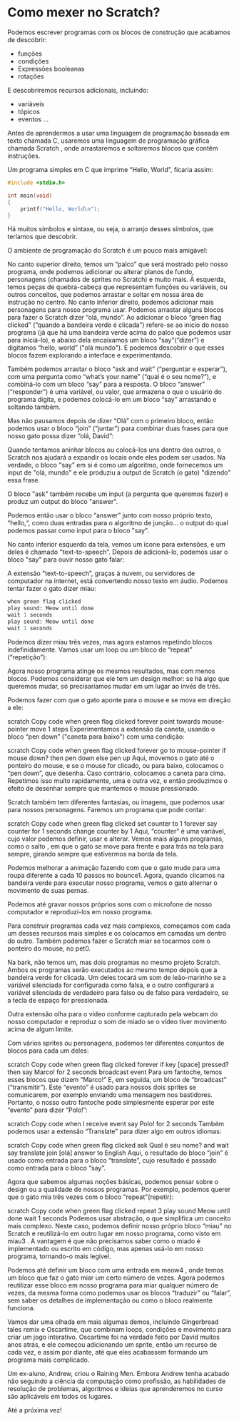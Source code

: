 # Como mexer no Scratch?

Podemos escrever programas com os blocos de construção que acabamos de descobrir:

- funções
- condições
- Expressões booleanas
- rotações

E descobriremos recursos adicionais, incluindo:

- variáveis
- tópicos
- eventos …

Antes de aprendermos a usar uma linguagem de programação baseada em texto chamada C, usaremos uma linguagem de programação gráfica chamada Scratch , onde arrastaremos e soltaremos blocos que contêm instruções.

Um programa simples em C que imprime “Hello, World”, ficaria assim:

```c
#include <stdio.h>

int main(void)
{
    printf("Hello, World\n");
}

```
Há muitos símbolos e sintaxe, ou seja, o arranjo desses símbolos, que teríamos que descobrir.

O ambiente de programação do Scratch é um pouco mais amigável:

No canto superior direito, temos um “palco” que será mostrado pelo nosso programa, onde podemos adicionar ou alterar planos de fundo, personagens (chamados de sprites no Scratch) e muito mais.
À esquerda, temos peças de quebra-cabeça que representam funções ou variáveis, ou outros conceitos, que podemos arrastar e soltar em nossa área de instrução no centro.
No canto inferior direito, podemos adicionar mais personagens para nosso programa usar.
Podemos arrastar alguns blocos para fazer o Scratch dizer “olá, mundo”. Ao adicionar o bloco “green flag clicked” (“quando a bandeira verde é clicada”) refere-se ao início do nosso programa (já que há uma bandeira verde acima do palco que podemos usar para iniciá-lo), e abaixo dela encaixamos um bloco “say"(“dizer”) e digitamos “hello, world” ("olá mundo"). E podemos descobrir o que esses blocos fazem explorando a interface e experimentando.

Também podemos arrastar o bloco “ask and wait” (“perguntar e esperar”), com uma pergunta como “what’s your name” (“qual é o seu nome?”), e combiná-lo com um bloco “say” para a resposta. O bloco “answer” (“responder”) é uma variável, ou valor, que armazena o que o usuário do programa digita, e podemos colocá-lo em um bloco “say” arrastando e soltando também.

Mas não pausamos depois de dizer “Olá” com o primeiro bloco, então podemos usar o bloco “join” (“juntar”) para combinar duas frases para que nosso gato possa dizer “olá, David”:

Quando tentamos aninhar blocos ou colocá-los uns dentro dos outros, o Scratch nos ajudará a expandir os locais onde eles podem ser usados. Na verdade, o bloco "say" em si é como um algoritmo, onde fornecemos um input de "olá, mundo" e ele produziu a output de Scratch (o gato) "dizendo" essa frase.

O bloco "ask" também recebe um input (a pergunta que queremos fazer) e produz um output do bloco "answer".

Podemos então usar o bloco “answer” junto com nosso próprio texto, “hello,“, como duas entradas para o algoritmo de junção... o output do qual podemos passar como input para o bloco "say".

No canto inferior esquerdo da tela, vemos um ícone para extensões, e um deles é chamado "text-to-speech”. Depois de adicioná-lo, podemos usar o bloco "say" para ouvir nosso gato falar:

A extensão "text-to-speech”, graças à nuvem, ou servidores de computador na internet, está convertendo nosso texto em áudio. Podemos tentar fazer o gato dizer miau:

```python
when green flag clicked
play sound: Meow until done
wait 1 seconds
play sound: Meow until done
wait 1 seconds
```

Podemos dizer miau três vezes, mas agora estamos repetindo blocos indefinidamente. Vamos usar um loop ou um bloco de “repeat” (“repetição”):

Agora nosso programa atinge os mesmos resultados, mas com menos blocos. Podemos considerar que ele tem um design melhor: se há algo que queremos mudar, só precisaríamos mudar em um lugar ao invés de três.

Podemos fazer com que o gato aponte para o mouse e se mova em direção a ele:

scratch
Copy code
when green flag clicked
forever
   point towards mouse-pointer
   move 1 steps
Experimentamos a extensão da caneta, usando o bloco “pen down” ("caneta para baixo") com uma condição:

scratch
Copy code
when green flag clicked
forever
   go to mouse-pointer
   if mouse down? then
      pen down
   else
      pen up
Aqui, movemos o gato até o ponteiro do mouse, e se o mouse for clicado, ou para baixo, colocamos o “pen down”, que desenha. Caso contrário, colocamos a caneta para cima. Repetimos isso muito rapidamente, uma e outra vez, e então produzimos o efeito de desenhar sempre que mantemos o mouse pressionado.

Scratch também tem diferentes fantasias, ou imagens, que podemos usar para nossos personagens. Faremos um programa que pode contar:

scratch
Copy code
when green flag clicked
set counter to 1
forever
     say counter for 1 seconds
     change counter by 1
Aqui, “counter” é uma variável, cujo valor podemos definir, usar e alterar. Vemos mais alguns programas, como o salto , em que o gato se move para frente e para trás na tela para sempre, girando sempre que estivermos na borda da tela.

Podemos melhorar a animação fazendo com que o gato mude para uma roupa diferente a cada 10 passos no bounce1. Agora, quando clicamos na bandeira verde para executar nosso programa, vemos o gato alternar o movimento de suas pernas.

Podemos até gravar nossos próprios sons com o microfone de nosso computador e reproduzi-los em nosso programa.

Para construir programas cada vez mais complexos, começamos com cada um desses recursos mais simples e os colocamos em camadas um dentro do outro. Também podemos fazer o Scratch miar se tocarmos com o ponteiro do mouse, no pet0.

Na bark, não temos um, mas dois programas no mesmo projeto Scratch. Ambos os programas serão executados ao mesmo tempo depois que a bandeira verde for clicada. Um deles tocará um som de leão-marinho se a variável silenciada for configurada como falsa, e o outro configurará a variável silenciada de verdadeiro para falso ou de falso para verdadeiro, se a tecla de espaço for pressionada.

Outra extensão olha para o vídeo conforme capturado pela webcam do nosso computador e reproduz o som de miado se o vídeo tiver movimento acima de algum limite.

Com vários sprites ou personagens, podemos ter diferentes conjuntos de blocos para cada um deles:

scratch
Copy code
when green flag clicked
forever
if key [space] pressed? then
     say Marco! for 2 seconds
     broadcast event
Para um fantoche, temos esses blocos que dizem “Marco!” E, em seguida, um bloco de “broadcast” (“transmitir”). Este “evento” é usado para nossos dois sprites se comunicarem, por exemplo enviando uma mensagem nos bastidores. Portanto, o nosso outro fantoche pode simplesmente esperar por este “evento” para dizer “Polo!”:

scratch
Copy code
when I receive event
say Polo! for 2 seconds
Também podemos usar a extensão “Translate” para dizer algo em outros idiomas:

scratch
Copy code
when green flag clicked
ask Qual é seu nome? and wait
say translate join [olá] answer to English
Aqui, o resultado do bloco “join” é usado como entrada para o bloco “translate”, cujo resultado é passado como entrada para o bloco “say”.

Agora que sabemos algumas noções básicas, podemos pensar sobre o design ou a qualidade de nossos programas. Por exemplo, podemos querer que o gato mia três vezes com o bloco "repeat"(repetir):

scratch
Copy code
when green flag clicked
repeat 3
 play sound Meow until done
     wait 1 seconds
Podemos usar abstração, o que simplifica um conceito mais complexo. Neste caso, podemos definir nosso próprio bloco “miau” no Scratch e reutilizá-lo em outro lugar em nosso programa, como visto em miau3 . A vantagem é que não precisamos saber como o miado é implementado ou escrito em código, mas apenas usá-lo em nosso programa, tornando-o mais legível.

Podemos até definir um bloco com uma entrada em meow4 , onde temos um bloco que faz o gato miar um certo número de vezes. Agora podemos reutilizar esse bloco em nosso programa para miar qualquer número de vezes, da mesma forma como podemos usar os blocos “traduzir” ou “falar”, sem saber os detalhes de implementação ou como o bloco realmente funciona.

Vamos dar uma olhada em mais algumas demos, incluindo Gingerbread tales remix e Oscartime, que combinam loops, condições e movimento para criar um jogo interativo. Oscartime foi na verdade feito por David muitos anos atrás, e ele começou adicionando um sprite, então um recurso de cada vez, e assim por diante, até que eles acabassem formando um programa mais complicado.

Um ex-aluno, Andrew, criou o Raining Men. Embora Andrew tenha acabado não seguindo a ciência da computação como profissão, as habilidades de resolução de problemas, algoritmos e ideias que aprenderemos no curso são aplicáveis ​​em todos os lugares.

Até a próxima vez!
